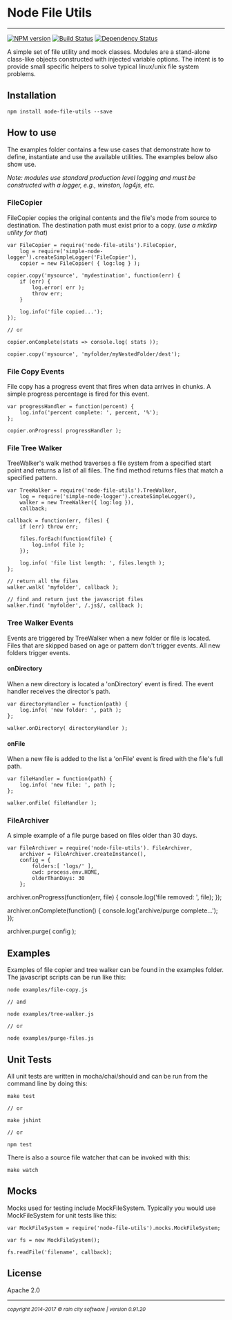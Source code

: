 # Node File Utils
- - -

[![NPM version](https://badge.fury.io/js/node-file-utils.svg)](http://badge.fury.io/js/node-file-utils)
[![Build Status](https://travis-ci.org/darrylwest/node-file-utils.svg?branch=master)](https://travis-ci.org/darrylwest/node-file-utils)
[![Dependency Status](https://david-dm.org/darrylwest/node-file-utils.svg)](https://david-dm.org/darrylwest/node-file-utils)

A simple set of file utility and mock classes.  Modules are a stand-alone class-like objects constructed with injected variable options.  The intent is to provide small specific helpers to solve typical linux/unix file system problems.

## Installation

    npm install node-file-utils --save

## How to use

The examples folder contains a few use cases that demonstrate how to define, instantiate and use the available utilities.  The examples below also show use.

_Note: modules use standard production level logging and must be constructed with a logger, e.g., winston, log4js, etc._

### FileCopier

FileCopier copies the original contents and the file's mode from source to destination.  The destination path must exist prior to a copy. (_use a mkdirp utility for that_)

	var FileCopier = require('node-file-utils').FileCopier,
		log = require('simple-node-logger').createSimpleLogger('FileCopier'),
		copier = new FileCopier( { log:log } );
		
	copier.copy('mysource', 'mydestination', function(err) {
		if (err) {
			log.error( err );
			throw err;
		}
		
		log.info('file copied...');
	});
	
	// or
	
	copier.onComplete(stats => console.log( stats ));
	
	copier.copy('mysource', 'myfolder/myNestedFolder/dest');
	
### File Copy Events

File copy has a progress event that fires when data arrives in chunks.  A simple progress percentage is fired for this event.

	var progressHandler = function(percent) {
		log.info('percent complete: ', percent, '%');
	};
	
	copier.onProgress( progressHandler );

### File Tree Walker

TreeWalker's walk method traverses a file system from a specified start point and returns a list of all files.  The find method returns files that match a specified pattern.

	var TreeWalker = require('node-file-utils').TreeWalker,
    	log = require('simple-node-logger').createSimpleLogger(),
    	walker = new TreeWalker({ log:log }),
    	callback;
    	
    callback = function(err, files) {
    	if (err) throw err;

    	files.forEach(function(file) {
        	log.info( file );
    	}); 

    	log.info( 'file list length: ', files.length );
    };

	// return all the files
	walker.walk( 'myfolder', callback );
	
	// find and return just the javascript files
	walker.find( 'myfolder', /.js$/, callback );
	
### Tree Walker Events

Events are triggered by TreeWalker when a new folder or file is located.  Files that are skipped based on age or pattern don't trigger events.  All new folders trigger events.


#### onDirectory

When a new directory is located a 'onDirectory' event is fired.  The event handler receives the director's path.

	var directoryHandler = function(path) {
		log.info( 'new folder: ', path );
	};
	
	walker.onDirectory( directoryHandler );

#### onFile

When a new file is added to the list a 'onFile' event is fired with the file's full path.

	var fileHandler = function(path) {
		log.info( 'new file: ', path );
	};
	
	walker.onFile( fileHandler );
	

### FileArchiver

A simple example of a file purge based on files older than 30 days.

	var FileArchiver = require('node-file-utils'). FileArchiver,
    	archiver = FileArchiver.createInstance(),
    	config = {
    		folders:[ 'logs/' ],
    		cwd: process.env.HOME,
    		olderThanDays: 30
    	};
    	
   archiver.onProgress(function(err, file) {
   		console.log('file removed: ', file);
   });
   
   archiver.onComplete(function() {
   		console.log('archive/purge complete...');
   });
   
   archiver.purge( config );

## Examples

Examples of file copier and tree walker can be found in the examples folder. The javascript scripts can be run like this:

	node examples/file-copy.js
	
	// and
	
	node examples/tree-walker.js
	
	// or
	
	node examples/purge-files.js

## Unit Tests

All unit tests are written in mocha/chai/should and can be run from the command line by doing this:

	make test
	
	// or
	
	make jshint
	
	// or
	
	npm test
	
There is also a source file watcher that can be invoked with this:

	make watch
	
## Mocks

Mocks used for testing include MockFileSystem.  Typically you would use MockFileSystem for unit tests like this:

    var MockFileSystem = require('node-file-utils').mocks.MockFileSystem;

    var fs = new MockFileSystem();

    fs.readFile('filename', callback);

## License

Apache 2.0

- - -
<p><small><em>copyright 2014-2017 © rain city software | version 0.91.20</em></small></p>
